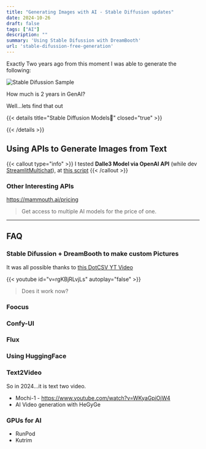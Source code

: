 ```yaml
---
title: "Generating Images with AI - Stable Diffusion updates"
date: 2024-10-26
draft: false
tags: ["AI"]
description: ""
summary: 'Using Stable Difussion with DreamBooth'
url: 'stable-difussion-free-generation'
---
```


Exactly Two years ago from this moment I was able to generate the following:

![Stable Difussion Sample](/blog_img/GenAI/jalcocert-author.png)

How much is 2 years in GenAI? 

Well...lets find that out


{{< details title="Stable Diffusion Models📌" closed="true" >}}

{{< /details >}}

## Using APIs to Generate Images from Text 

{{< callout type="info" >}}
I tested **Dalle3 Model via OpenAI API** (while dev [StreamlitMultichat](https://github.com/JAlcocerT/Streamlit-MultiChat/tree/main)), at [this script](https://github.com/JAlcocerT/Streamlit-MultiChat/blob/main/Z_Tests/Pict_for_SliDev-DaLLe/Dalle3SliDev.py)
{{< /callout >}}

### Other Interesting APIs

https://mammouth.ai/pricing

> Get access to multiple AI models for the price of one.


---

## FAQ

### Stable Difussion + DreamBooth to make custom Pictures

It was all possible thanks to [this DotCSV YT Video](https://www.youtube.com/watch?v=rgKBjRLvjLs)

{{< youtube id="v=rgKBjRLvjLs" autoplay="false" >}}

> Does it work now?

### Foocus

### Confy-UI

### Flux

### Using HuggingFace


### Text2Video

So in 2024...it is text two video.

* Mochi-1 - https://www.youtube.com/watch?v=WKyaGpiOjW4
* AI Video generation with HeGyGe

### GPUs for AI

* RunPod
* Kutrim
